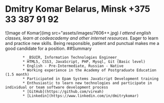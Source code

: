 # Dmitry Komar Belarus, Minsk +375 33 387 91 92
![Image of Komar](img src="assets/images/7606++.jpg)
_I attend english classes, learn at codeacademy and other internet resources._
Eager to learn and practice new skills. Being responsible, patient and punctual makes me a good candidate for a position.
##Summary   
        
            * _BSUIR, Information Technologies Engineer_
            * HTML5, CSS3, JavaScript, PHP, Mysql, Git (Basic level)
            * English - Pre-Intermediate, Russian - Native
            * Working experience in the Academy of Postgraduate Education (1.5 month)
            * Participated in Epam Systems JavaScript Development training
            * Enthusiastic to learn new technologies and participate in individual or team software development process
            * [GitHub](https://github.com/vireah)
            * [Linkedin](https://www.linkedin.com/in/dmitrykomar)
        